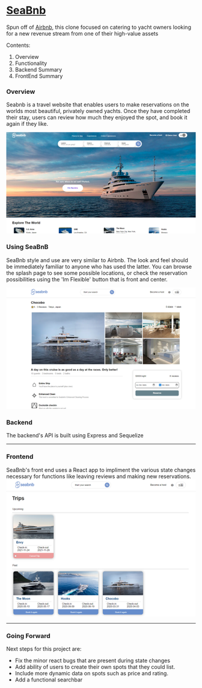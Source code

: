 # [SeaBnb](https://sea-bnb.herokuapp.com/)
Spun off of [Airbnb](https://wwww.airbnb.com), this clone focused on catering to yacht owners looking for a new revenue stream from one of their high-value assets

Contents:
 1. Overview
 2. Functionality
 3. Backend Summary
 4. FrontEnd Summary
 
### Overview

Seabnb is a travel website that enables users to make reservations on the worlds most beautiful, privately owned yachts. Once they have completed their stay, users can review how much they enjoyed the spot, and book it again if they like.

![](demoPictures/splash.png)


### Using SeaBnB
SeaBnb style and use are very similar to Airbnb. The look and feel should be immediately familiar to anyone who has used the latter. You can browse the splash page to see some possible locations, or check the reservation possibilities using the 'Im Flexible' button that is front and center. 

![](demoPictures/spot.PNG)

### Backend
The backend's API is built using Express and Sequelize

---

### Frontend
SeaBnb's front end uses a React app to impliment the various state changes necessary for functions like leaving reviews and making new reservations. 
![](demoPictures/my-reservations.PNG)



---
### Going Forward

Next steps for this project are:
 - Fix the minor react bugs that are present during state changes
 - Add ability of users to create their own spots that they could list.
 - Include more dynamic data on spots such as price and rating.
 - Add a functional searchbar
